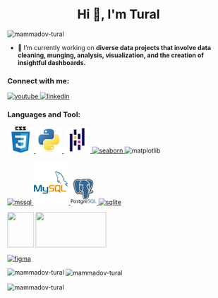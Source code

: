 <h1 align="center">Hi 👋, I'm Tural</h1>

<p align="left"> <img src="https://komarev.com/ghpvc/?username=mammadov-tural&label=Profile%20views&color=0e75b6&style=flat" alt="mammadov-tural" /> </p>

- 🔭 I’m currently working on **diverse data projects that involve data cleaning, munging, analysis, visualization, and the creation of insightful dashboards.**

<h3 align="left">Connect with me:</h3>
<p align="left">
<a href="https://www.youtube.com/@BIDetective" target="_blank" rel="noreferrer"> <img src="https://www.vectorlogo.zone/logos/youtube/youtube-ar21.svg" alt="youtube" width="160" height="80"/> </a>
<a href="https://www.linkedin.com/in/tural-mammadov-/" target="_blank" rel="noreferrer"> <img src="https://www.vectorlogo.zone/logos/linkedin/linkedin-ar21.svg" alt="linkedin" width="160" height="80"/> </a>
</p>


<h3 align="left">Languages and Tool:</h3>

<p align="left"> <a href="https://www.w3schools.com/css/" target="_blank" rel="noreferrer"> <img src="https://raw.githubusercontent.com/devicons/devicon/master/icons/css3/css3-original-wordmark.svg" alt="css3" width="60" height="60"/> </a> <a href="https://www.python.org" target="_blank" rel="noreferrer"> <img src="https://raw.githubusercontent.com/devicons/devicon/master/icons/python/python-original.svg" alt="python" width="60" height="60"/> </a> <a href="https://pandas.pydata.org/" target="_blank" rel="noreferrer"> <img src="https://raw.githubusercontent.com/devicons/devicon/2ae2a900d2f041da66e950e4d48052658d850630/icons/pandas/pandas-original.svg" alt="pandas" width="60" height="60"/> </a> <a href="https://seaborn.pydata.org/" target="_blank" rel="noreferrer"> <img src="https://seaborn.pydata.org/_images/logo-mark-lightbg.svg" alt="seaborn" width="80" height="60"/> </a> <img src="https://upload.wikimedia.org/wikipedia/commons/0/01/Created_with_Matplotlib-logo.svg" alt="matplotlib" width="60" height="60"/>

<a href="https://www.microsoft.com/en-us/sql-server" target="_blank" rel="noreferrer"> <img src="https://www.svgrepo.com/show/303229/microsoft-sql-server-logo.svg" alt="mssql" width="80" height="80"/> </a> <a href="https://www.mysql.com/" target="_blank" rel="noreferrer"> <img src="https://raw.githubusercontent.com/devicons/devicon/master/icons/mysql/mysql-original-wordmark.svg" alt="mysql" width="80" height="100"/> </a> <a href="https://www.postgresql.org" target="_blank" rel="noreferrer"> <img src="https://raw.githubusercontent.com/devicons/devicon/master/icons/postgresql/postgresql-original-wordmark.svg" alt="postgresql" width="60" height="60"/> </a> <a href="https://sqlite.org/" target="_blank" rel="noreferrer"> <img src="https://www.vectorlogo.zone/logos/sqlite/sqlite-icon.svg" alt="sqlite" width="60" height="60"/> </a>

</a> <a href="https://www.microsoft.com/en/microsoft-365/excel"><img src="https://cdn.cdnlogo.com/logos/m/89/microsoft-excel-2013.svg" width="60" height="80"></a>   <a href="https://powerbi.microsoft.com/en-us/" target="_blank"><img src="https://seekvectorlogo.com/wp-content/uploads/2022/02/power-bi-vector-logo-2022.png" height="80" width="160" /> 

<a href="https://www.figma.com/" target="_blank" rel="noreferrer"> <img src="https://www.vectorlogo.zone/logos/figma/figma-icon.svg" alt="figma" width="80" height="60"/> </a> </p>
  

<p><img align="left" src="https://github-readme-stats.vercel.app/api/top-langs?username=mammadov-tural&show_icons=true&locale=en&layout=compact" alt="mammadov-tural" /></p>

<p>&nbsp;<img align="center" src="https://github-readme-stats.vercel.app/api?username=mammadov-tural&show_icons=true&locale=en" alt="mammadov-tural" /></p>

<p><img align="center" src="https://github-readme-streak-stats.herokuapp.com/?user=mammadov-tural&" alt="mammadov-tural" /></p>
